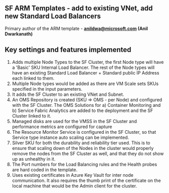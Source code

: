 ## SF ARM Templates - add to existing VNet, add new Standard Load Balancers
Primary author of the ARM template - **anildwa@microsoft.com (Anil Dwarkanath)**

## Key settings and features implemented ##

1. Adds multiple  Node Types to the SF Cluster, the first Node type will have a 'Basic' SKU Internal Load Balancer. The rest of the Node types will have an existing Standard Load Balancer + Standard public IP Address each linked to them.
2. Multiple Node types would be added as there are VM Scale sets SKUs specified in the input parameters.
3. It adds the SF Cluster to an existing VNet and Subnet. 
4. An OMS Repository is created (SKU => OMS - per Node) and configured with the SF Cluster. The OMS Solutions for a) Container Monitoring and b) Service Fabric Analytics are added to the deployment and the SF Cluster linked to it. 
5. Managed disks are used for the VMSS in the SF Cluster and performance metrics are configured for capture
6. The Resource Monitor Service is configured in the SF Cluster, so that Service type instance auto scaling can be implemented.
7. Silver SKU for both the durability and reliability tier used. This is to ensure that scaling down of the Nodes in the cluster would properly remove the nodes from the SF Cluster as well, and that they do not show up as unhealthy in it.
8. The Port numbers for the Load Balancing rules and the Health probes are hard coded in the template.
9. Uses existing certificates in Azure Key Vault for inter node communication. It also requires the thumb print of the certificate on the local machine that would be the Admin client for the cluster.
